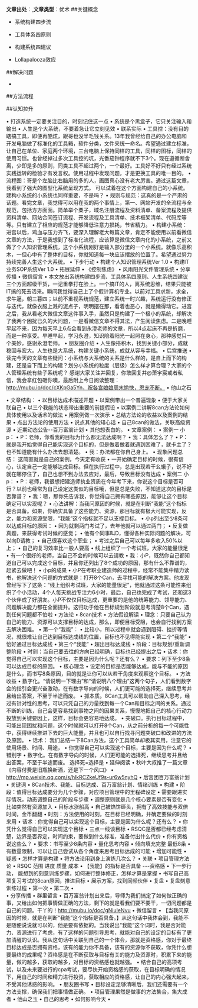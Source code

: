 **文章出处**：[ ](http://mp.weixin.qq.com/s/oFV5jnQGuaK4khE_SSLLzg)
**文章类型**：优术
##关键概念

- 系统构建四步流


- 工具体系四原则

- 构建系统四建议

- Lollapalooza效应


##解决问题

- 


##方法流程



##认知拉升



•	打造系统一定要关注目的，时刻记住这一点
•	系统是个黑盒子，它只关注输入和输出
•	人生是个大系统，不要着急让它立刻见效
•	联系实际
•	工具控：没有目的瞎搞工具，即便再酷炫，跟哥也没半毛钱关系。13年我曾经给自己的办公电脑和开发电脑做了标准化的工具箱，软件分类，文件夹统一命名。希望通过建立标准，让自己在单位、家庭两个环境，三台电脑上保持同样的工具，同样的图标，同样的使用习惯。也曾经掉过多次工具控的坑，光番茄钟程序就不下3个。现在遵循断舍离，少即是多的原则，同类工具不超过两个，一个最好。工具好不好只有经过系统实践运转的检验才有发言权。使用过程中发现问题，才是更换工具的唯一目的。
•	流程图：哥是个左脑比右脑用的多的人，画图真心没有老大厉害。通过这篇文章，我看到了强大的图型化系统呈现方式。 可以试着在这个方面构建自己的小系统。建构小系统的小系统也同样重要，不是吗？
•	规则与规范：这真的是一个严肃的话题。看完文章，我觉得可以用在我的两个事情上，第一、网站开发的全流程与全规范，包括方方面面。简单举个粟子，域名注册流程及资料清单、备案流程及提供资料清单、网站合同签订流程、开发流程及工具清单、技术框架清单、代码库等等。只有建立了相应的规范才能够降低注意力损耗，节省精力。
•	构建小系统：进宫以后，鸡血与压力齐飞，要深入理解老大每篇文章，肯定不能使用以前看微信文章的方法，于是我想到了标准化流程，应该算是微信文章内化的小系统，之前又做了个人知识管理系统，这个小系统刚好是输入部分里的一个小系统。就像乐高积木，一但心中有了整体的目标，你就知道每一块应该摆放的位置了。希望通过努力持续完善人生这个大系统。
•	下步行动
•	构建个人知识管理系统Ver 1.0
•	构建IT业务SOP系统Ver 1.0
•	拓展延伸
•	《控制焦虑》
•	风雨阳光文件管理系统
•	分享传播
•	微信留言
•	本文放出系统构建四步流、工具体系四原则、人生系统四建议三个方面超级干货，一记重拳打在脸上。一个搞IT的人，离系统思维，结果只能被IT搞的死去活来。瞬间我觉得自己上了个假计算机专业。以前对工具求新，求全，求牛逼，朝三暮四；以前不重视系统规范，建立系统一时兴趣，系统运行没有修正与迭代，就像衣服上溅的泥点子，明明摆在那，看着也恶心，就是懒得动它。进宫之后，我从看老大微信文章这件事入手，虽然只是构建了一个极小的系统，却解决了我两个困扰已久的大问题，一是看微信文章不得其法，产生阅读焦虑。二是晚睡早起不来，因为每天早上6点会看到永澄老师的文章，所以4点起床不再是折磨，而是一种享受。早睡早起，学习永澄，知识陪着阳光一起照在身心，那种感觉只一个美妙，感谢永澄老师。
•	朋友圈介绍
•	人生像搭积木，找到关键小部分，成就稳固与宏大。人生也是大系统，构建关键小系统，成就从容与幸福。
•	后宫推送
•	读完今天的文章有些疑问：小系统与大系统的关系是什么样的，是自上而下的构建，还是自下而上的构建？划分小系统的粒度（层级）怎么样才算合理？大家的个人管理系统有些子系统呢？ 感谢大家关注并回复，你敢回复并@萧宇宸或者私信，我会拿红包砸你噢，最后附上今日阅读整理：http://mubu.io/doc/cXKpGa5Yn，祝各宫娘娘周末愉快，恩宠不断。
•	他山之石

•	文章结构：
•	以目标达成术描述开题
•	以案例带出一个普遍现象
•	便于大家关联自己
•	以三个我能的状态带出重要的前提假设
•	以案例二讲解8can方法论如何具体使用以及话术的做法
•	用案例做一次演示
•	总结方法论的收益以及案例的结果
•	点出方法论的使用方法
•	说点其他的知心话
•	自己8can的做法，关联高级资源
•	近期动态公告--百万富翁计划
•	其他想表白的。
•	文章案例：
•	案例一 小p：
•	P：老师，你看我的目标为什么都无法达成啊？
•	我：具体怎么了？
•	P：就是我开始觉得自己能实现这个目标的，但是做着做着就遇到困难了，就卡主了？也不知道能有什么办法去想清楚。
•	我：办法都在你自己身上。
•	现象问题总结：
这简直就是自己的案例，今天定有收获
•	一开始确定目标的时候，很有信心，认定自己一定能够达成目标。但在执行过程中，总是出现若干幺蛾子，说不好就在哪停住了，自己也想不到办法去应对，最后，导致目标没有达成
•	案例二 小p：
•	P：老师，我很想把建造师执业资质在今年考下来，你说这个目标是否可行？以前也经常为自己设定这类似的目标哦，但是总是失败，不知道这次的目标是否靠谱？
•	我：嗯，那你先告诉我，你觉得自己拥有哪些原因，能够让这个目标确定可以实现呢？
•	心法讲解：当我问原因的时候，就是在判断“我能”这个指标是否具备。如果，你确实具备了这些能力、资源，那目标就有极大可能实现，反之，能力和资源受限，“我能”这个指标就不足以支撑目标。
•	小p列出至少8条可以达成目标的原因：
•	因为就剩两门考试了，去年他就可以通过两门；
•	反复做真题，来获得考试时候的感觉；
•	他有个同事叫D，懂得各种实际问题的解决，可以向D请教；
•	自己很喜欢这个职业；
•	考过之后自己可以每年多收入50%以上；
•	自己的复习效率比一般人要高
•	线上组织了一个考试班，大家的能量很足
•	有一个很好的老师，当自己不会的时候可以去请教
•	我：小P，既然你自己都知道自己可以完成这个目标，并且你还列出了8个成功的原因，那有什么不靠谱的，赶紧去做吧！
•	小p的成果
•	小P在考职业建造师的过程中，经常不能集中精力读书，他解决这个问题的方式就是：打开8个Can，去寻找可能的解决方案。他发现曾经写下了这条：“线上组织考试班，大家的能量很足”，他就通过这条可能性来组织了个小活动，4个人每天挑战专注力6小时，最后，自己也完成了考试，还和这3个伙伴成了好朋友。小P不仅仅目标达成，更重要的是他的统筹能力、领导能力、问题解决能力都在全面提升。这归功于他在目标规划阶段就思考清楚8个Can，遇到任何问题都不怕啦
•	方法论
•	8can技术
•	方法假设解读
•	理念：只要自己认为自己的能力、资源可以支撑目标的达成，那么，即便目标受阻，也会自行找到方案去解决困难。
•	第一个“我能”：
•	比较小，所以过程中就会遇到阻碍、挫折等情况，就很难让自己达到目标达成线的位置，目标也不见得能实现
•	第二个“我能”
•	恰好通过目标达成线
•	第三个“我能”
•	超出目标达成线
•	阶段：目标规划/重新调整阶段
•	时刻：当自己要去往的方向已经明确，目标也已经提出之后
•	话术：你觉得自己可以实现这个目标，主要是因为什么呢？还有么？
•	要求：列下至少8条可以达成目标的原因。
•	核心理念
•	设定的目标是否能够达成，能与不能的原因是什么，而书写8条原因，目的就是让你可以从若干角度来观察这个目标。
•	方法收益
•	数字化。“请说明一下理由”和“请说明八个理由”这两个句子，人们看到数字会的指引会更兴奋激动，在有数字导向的时候，人们更可能的选择死，继续思考并且给出答案，不至于半途而废。
•	抓本质。8Can工具可以帮助自己深入思考，经过有针对性的思考，可以只凭自己的力量找到每一个Can和目标之间的关系。通过不断的训练，自己会更容易找到事物之间的因果关系，慢慢地把自己的核心行动力投放到关键要因上，这样，目标会更容易地达成。
•	突破口。执行目标过程中，可能出现困扰和问题，这个时候就可以打开8个Can，从之前分析的每一个可能性中，获得继续推进下去的巨大能量，并且也可以自行找寻问题突破口和改进的方法及原因。
•	话术：
我们总结一下8Can方法，这个工具简单却极其实用，注意它的使用场景、时间、用途，
•	你觉得自己可以实现这个目标，主要是因为什么呢？
•	错别字
•	数字化。在有数字导向的时候，人们更可能的选择死，继续思考并且给出答案，不至于半途而废。 选择死=选择是
•	延伸阅读
•	秋叶大叔推了一篇文章《内容付费是旧瓶换新酒，还是下一个风口》
•	http://mp.weixin.qq.com/s/hlkRCZkeUf9s-ur6w5nyhQ
•	后宫团百万富翁计划
•	关键词
•	8Can技术、我能、目标达成、百万富翁计划、情绪训练
•	构建
•	阶段：值得目标达成要分为几个步骤，对应项目管理中的里程碑设定
•	需要跟进实际情况，动态调整自己的阶段与步骤
•	调整原则就是几个核心要素是否有变化
•	比如突然有资源加入
•	目标水涨船高
•	自己被馅饼砸头，拥有了高效技能与双倍时间，金币翻翻
•	时刻：方法使用的时刻，在目标已经明确，并确定要做的时刻来用
•	话术：你觉得自己可以实现这个目标，主要是因为什么呢？还有么？
•	你凭什么觉得自己可以实现这个目标
•	三点一线谈目标
•	RSQC是否都已经考虑清楚，边界是否界定，时间约束，要做到什么标准，准备付出什么代价
•	你有资格说这些么？
•	要求：书写至少8条内容
•	量化思考内容
•	倾向填充完整 最低8条
•	有数量限制，可以让自己尝试从各个角度来思考目标达成的可能
•	增加可能性
•	疑惑
•	怎样才算是构建
•	将方法论用到身上演练几次么？
•	关联
•	项目管理方法论
•	RSQC 范围 进度 质量 成本
•	【我能】的指标是否具备 ---资格感
•	下一步行动，
能想到的刻意训练步骤，如何进行整体修正，怎样才算是掌握
•	书写自己高项复习考试的8can原因，推进目标
•	展示方案，找到同频伙伴
•	复盘
•	复盘刻意训练过程
•	第一次
•	第二次
•	
•	分享传播
•	群里留言
•	百万富翁计划出来后，导师为我们搞定了如何做正确的事，又给出如何把事情做正确的方法，剩下的就是看我们要不要干，一切问题都是自己的问题。干丫的！http://mubu.io/doc/gNiuIeNvu
•	微信留言
•	【当我问原因的时候，就是在判断“我能”这个指标是否具备。】从这句话中我体会到，我能不是随便说说就可以的，他是要有依据的。当我说出“我能”这个词时，我是否对能力、资源进行了考虑，有了这样的问题引导思考，就能对自己的设定的目标有了更加清醒的认识。我从这句话中关联到自己的一个体会，那就是资格感，你对于最终目标达成是否拥有资格，该有的能力你不具备，该有的资源你不获取，你凭什么想要最终的成果呢？资格感是在不断获取与目标有关的能力及资源时，积累下来的能量，做的越多，获取的越多，对目标的资格感也就越强。
•	结合自己的高项考试，以及未来要进行的cpa考试，要尽快开始资格感的获取，在目标明确的情况下，用自己的时间和精力进行投资，获取相应的资格感，让自己的内心强大起来，不受其他诱惑的影响。
•	朋友圈书写
•	目标设定足够清晰后，我们还需要有一个方法支撑，确保我们把事情做正确。
•	项目管理果然是做事的方法集合，集大成者
•	他山之玉
•	自己的思考
•	如何影响今天
•	
